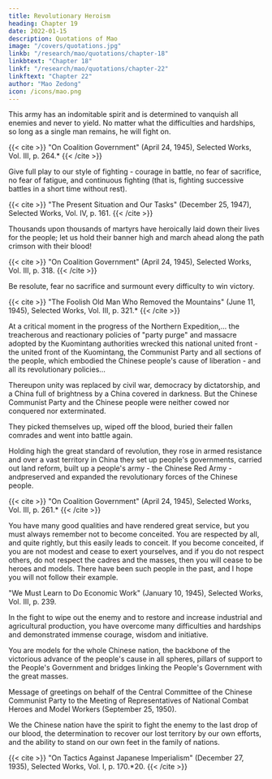 ```yaml
---
title: Revolutionary Heroism
heading: Chapter 19
date: 2022-01-15
description: Quotations of Mao
image: "/covers/quotations.jpg"
linkb: "/research/mao/quotations/chapter-18"
linkbtext: "Chapter 18"
linkf: "/research/mao/quotations/chapter-22"
linkftext: "Chapter 22"
author: "Mao Zedong"
icon: /icons/mao.png
---
```



This army has an indomitable spirit and is determined to vanquish all enemies and never to yield. No matter what the difficulties and hardships, so long as a single man remains, he will fight on.

{{< cite >}}
"On Coalition Government" (April 24, 1945), Selected Works, Vol. III, p. 264.*
{{< /cite >}}


Give full play to our style of fighting - courage in battle, no fear of sacrifice, no fear of fatigue, and continuous fighting (that is, fighting successive battles in a short time without rest).

{{< cite >}}
"The Present Situation and Our Tasks" (December 25, 1947), Selected Works, Vol. IV, p. 161.
{{< /cite >}}


Thousands upon thousands of martyrs have heroically laid down their lives for the people; let us hold their banner high and march ahead along the path crimson with their blood!

{{< cite >}}
"On Coalition Government" (April 24, 1945), Selected Works, Vol. III, p. 318.
{{< /cite >}}


Be resolute, fear no sacrifice and surmount every difficulty to win victory.

{{< cite >}}
"The Foolish Old Man Who Removed the Mountains" (June 11, 1945), Selected Works, Vol. III, p. 321.*
{{< /cite >}}


At a critical moment in the progress of the Northern Expedition,… the treacherous and reactionary policies of "party purge" and massacre adopted by the Kuomintang authorities wrecked this national united front - the united front of the Kuomintang, the Communist Party and all sections of the people, which embodied the Chinese people's cause of liberation - and all its revolutionary policies… 

Thereupon unity was replaced by civil war, democracy by dictatorship, and a China full of brightness by a China covered in darkness. But the Chinese Communist Party and the Chinese people were neither cowed nor conquered nor exterminated. 

They picked themselves up, wiped off the blood, buried their fallen comrades and went into battle again. 

Holding high the great standard of revolution, they rose in armed resistance and over a vast territory in China they set up people's governments, carried out land reform, built up a people's army - the Chinese Red Army - andpreserved and expanded the revolutionary forces of the Chinese people.

{{< cite >}}
"On Coalition Government" (April 24, 1945), Selected Works, Vol. III, p. 261.*
{{< /cite >}}

You have many good qualities and have rendered great service, but you must always remember not to become conceited. You are respected by all, and quite rightly, but this easily leads to conceit. If you become conceited, if you are not modest and cease to exert yourselves, and if you do not respect others, do not respect the cadres and the masses, then you will cease to be heroes and models. There have been such people in the past, and I hope you will not
follow their example.

"We Must Learn to Do Economic Work" (January 10, 1945), Selected Works, Vol. III, p. 239.

In the fight to wipe out the enemy and to restore and increase industrial and agricultural production, you have overcome many difficulties and hardships and demonstrated immense courage, wisdom and initiative. 

You are models for the whole Chinese nation, the backbone of the victorious advance of the
people's cause in all spheres, pillars of support to the People's Government
and bridges linking the People's Government with the great masses.

Message of greetings on behalf of the Central Committee of the Chinese Communist
Party to the Meeting of Representatives of National Combat Heroes and Model
Workers (September 25, 1950).


We the Chinese nation have the spirit to fight the enemy to the last drop of
our blood, the determination to recover our lost territory by our own efforts,
and the ability to stand on our own feet in the family of nations.

{{< cite >}}
"On Tactics Against Japanese Imperialism" (December 27, 1935), Selected Works, Vol. I, p. 170.*20. 
{{< /cite >}}

